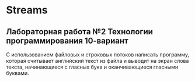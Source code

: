 # Streams
## Лабораторная работа №2 Технологии программирования 10-вариант

С использованием файловых и строковых потоков написать программу, которая считывает английский текст из файла и выводит на экран слова текста, начинающиеся с гласных букв и оканчивающиеся гласными буквами.

